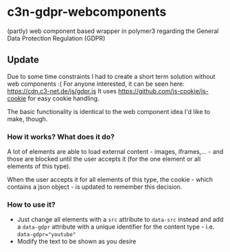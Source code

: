 # c3n-gdpr-webcomponents
(partly) web component based wrapper in polymer3 regarding the General Data Protection Regulation (GDPR)

## Update
Due to some time constraints I had to create a short term solution without web components :( For anyone interested, it can be seen here: https://cdn.c3-net.de/js/gdpr.js
It uses https://github.com/js-cookie/js-cookie for easy cookie handling.

The basic functionality is identical to the web component idea I'd like to make, though.

### How it works? What does it do?
A lot of elements are able to load external content - images, iframes,... - and those are blocked until the user accepts it (for the one element or all elements of this type).

When the user accepts it for all elements of this type, the cookie - which contains a json object - is updated to remember this decision.

### How to use it?
- Just change all elements with a ```src``` attribute to ```data-src``` instead and add a ```data-gdpr``` attribute with a unique identifier for the content type - i.e. ```data-gdpr="youtube"```
- Modify the text to be shown as you desire
